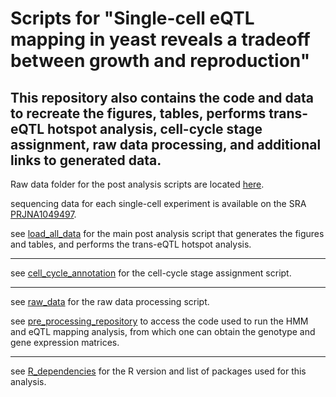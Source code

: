 # Scripts for "Single-cell eQTL mapping in yeast reveals a tradeoff between growth and reproduction" 
## This repository also contains the code and data to recreate the figures, tables, performs trans-eQTL hotspot analysis, cell-cycle stage assignment, raw data processing, and additional links to generated data.

Raw data folder for the post analysis scripts are located [here](https://drive.google.com/drive/folders/1SAUYxO7EhUq-FQLzrc__Lm_0dVF06oIj?usp=drive_link).

sequencing data for each single-cell experiment is available on the SRA [PRJNA1049497](https://www.ncbi.nlm.nih.gov/bioproject/PRJNA1049497).

see [load_all_data](load_all_data.R) for the main post analysis script that generates the figures and tables, and performs the trans-eQTL hotspot analysis.

-----

see [cell_cycle_annotation](cell_cycle_annotation/cell_cycle_annotation.R) for the cell-cycle stage assignment script.

-----------------

see [raw_data](raw_data_processing/extract_parents_and_vatrix_hoff.sh) for the raw data processing script.

see [pre_processing_repository](https://github.com/joshsbloom/single_cell_eQTL/tree/master/yeast/code) to access the code used to run the HMM and eQTL mapping analysis, from which one can obtain the genotype and gene expression matrices.

------------------

see [R_dependencies](R_dependencies.yaml) for the R version and list of packages used for this analysis.
